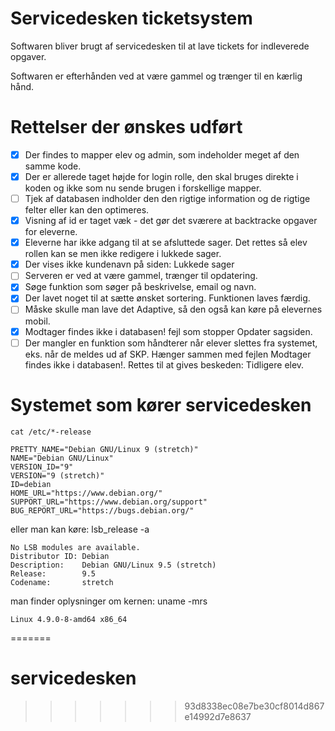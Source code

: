 # Servicedesken ticketsystem

Softwaren bliver brugt af servicedesken til at lave tickets for indleverede opgaver.

Softwaren er efterhånden ved at være gammel og trænger til en kærlig hånd.

# Rettelser der ønskes udført
- [x] Der findes to mapper elev og admin, som indeholder meget af den samme kode.
- [x] Der er allerede taget højde for login rolle, den skal bruges direkte i koden og ikke som nu sende brugen i forskellige mapper.
- [ ] Tjek af databasen indholder den den rigtige information og de rigtige felter eller kan den optimeres.
- [x] Visning af id er taget væk - det gør det sværere at backtracke opgaver for eleverne.
- [x] Eleverne har ikke adgang til at se afsluttede sager. Det rettes så elev rollen kan se men ikke redigere i lukkede sager.
- [x] Der vises ikke kundenavn på siden: Lukkede sager
- [ ] Serveren er ved at være gammel, trænger til opdatering.
- [x] Søge funktion som søger på beskrivelse, email og navn.
- [x] Der lavet noget til at sætte ønsket sortering. Funktionen laves færdig.
- [ ] Måske skulle man lave det Adaptive, så den også kan køre på elevernes mobil.
- [x] Modtager findes ikke i databasen! fejl som stopper Opdater sagsiden.
- [ ] Der mangler en funktion som håndterer når elever slettes fra systemet, eks. når de meldes ud af SKP. Hænger sammen med fejlen Modtager findes ikke i databasen!. Rettes til at gives beskeden: Tidligere elev.

# Systemet som kører servicedesken
    cat /etc/*-release
    
    PRETTY_NAME="Debian GNU/Linux 9 (stretch)"
    NAME="Debian GNU/Linux"
    VERSION_ID="9"
    VERSION="9 (stretch)"
    ID=debian
    HOME_URL="https://www.debian.org/"
    SUPPORT_URL="https://www.debian.org/support"
    BUG_REPORT_URL="https://bugs.debian.org/"

eller man kan køre:
    lsb_release -a

    No LSB modules are available.
    Distributor ID: Debian
    Description:    Debian GNU/Linux 9.5 (stretch)
    Release:        9.5
    Codename:       stretch

man finder oplysninger om kernen:
    uname -mrs
    
    Linux 4.9.0-8-amd64 x86_64

=======
# servicedesken
>>>>>>> 93d8338ec08e7be30cf8014d867e14992d7e8637
